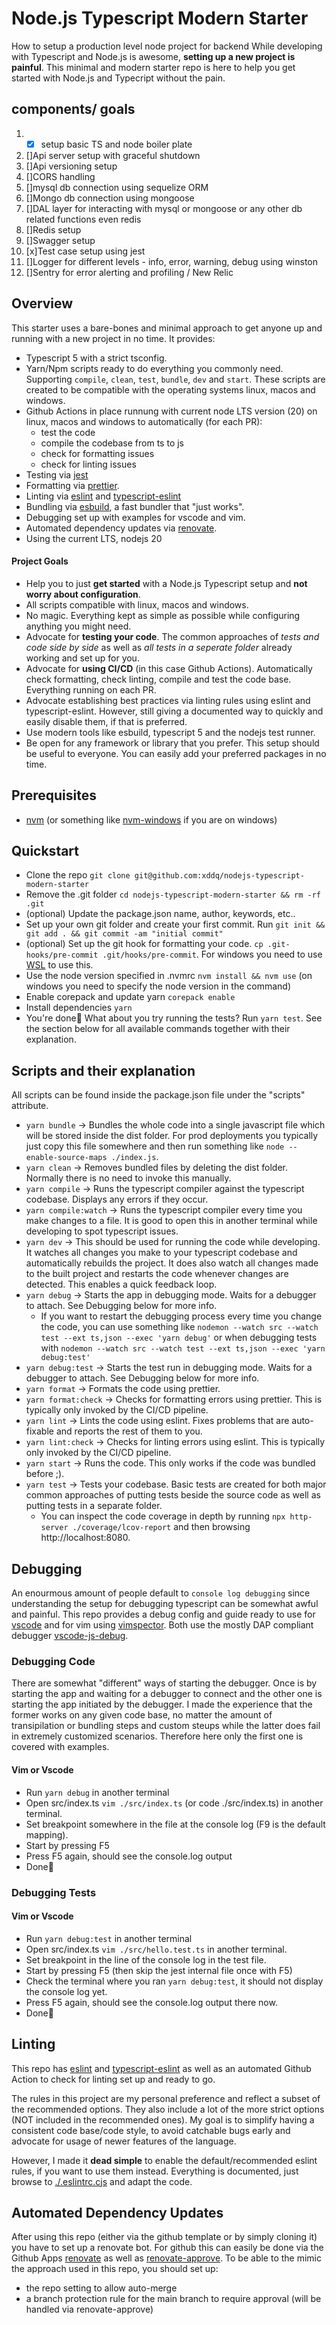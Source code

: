 # Node.js Typescript Modern Starter
How to setup a production level node project for backend
While developing with Typescript and Node.js is awesome, **setting up a new
project is painful**.
This minimal and modern starter repo is here to help you get started with
Node.js and Typecript without the pain.

## components/ goals
1. -[x] setup basic TS and node boiler plate 
2.  []Api server setup with graceful shutdown
3.  []Api versioning setup
4.  []CORS handling
5.  []mysql db connection using sequelize ORM
6.  []Mongo db connection using mongoose
7.  []DAL layer for interacting with mysql or mongoose or any other db related functions even redis
8.  []Redis setup
9.  []Swagger setup
10. [x]Test case setup using jest
11. []Logger for different levels - info, error, warning, debug using winston
12. []Sentry for error alerting and profiling / New Relic

## Overview

This starter uses a bare-bones and minimal approach to get anyone up and
running with a new project in no time. It provides:

- Typescript 5 with a strict tsconfig.
- Yarn/Npm scripts ready to do everything you commonly need. Supporting `compile`,
  `clean`, `test`, `bundle`, `dev` and `start`. These scripts are created to be
  compatible with the operating systems linux, macos and windows.
- Github Actions in place runnung with current node LTS version (20) on linux,
  macos and windows to automatically (for each PR):
  - test the code
  - compile the codebase from ts to js
  - check for formatting issues
  - check for linting issues
- Testing via [jest](https://www.npmjs.com/package/jest)
- Formatting via [prettier](https://prettier.io/).
- Linting via [eslint](https://eslint.org/) and
  [typescript-eslint](https://typescript-eslint.io/)
- Bundling via [esbuild](https://esbuild.github.io/), a fast bundler that "just
  works".
- Debugging set up with examples for vscode and vim.
- Automated dependency updates via
  [renovate](https://github.com/renovatebot/renovate).
- Using the current LTS, nodejs 20

#### Project Goals

- Help you to just **get started** with a Node.js Typescript setup and **not
  worry about configuration**.
- All scripts compatible with linux, macos and windows.
- No magic. Everything kept as simple as possible while configuring anything you
  might need.
- Advocate for **testing your code**. The common approaches of _tests and code
  side by side_ as well as _all tests in a seperate folder_ already working and
  set up for you.
- Advocate for **using CI/CD** (in this case Github Actions). Automatically
  check formatting, check linting, compile and test the code base. Everything running
  on each PR.
- Advocate establishing best practices via linting rules using eslint and
  typescript-eslint. However, still giving a documented way to quickly and
  easily disable them, if that is preferred.
- Use modern tools like esbuild, typescript 5 and the nodejs test runner.
- Be open for any framework or library that you prefer. This setup should be
  useful to everyone. You can easily add your preferred packages in no time.

## Prerequisites

- [nvm](https://github.com/nvm-sh/nvm) (or something like
  [nvm-windows](https://github.com/coreybutler/nvm-windows) if you are on
  windows)

## Quickstart

- Clone the repo `git clone git@github.com:xddq/nodejs-typescript-modern-starter`
- Remove the .git folder `cd nodejs-typescript-modern-starter && rm -rf .git`
- (optional) Update the package.json name, author, keywords, etc..
- Set up your own git folder and create your first commit. Run `git init && git
add . && git commit -am "initial commit"`
- (optional) Set up the git hook for formatting your code. `cp
.git-hooks/pre-commit .git/hooks/pre-commit`. For windows you need to use
  [WSL](https://learn.microsoft.com/en-us/windows/wsl/install) to use this.
- Use the node version specified in .nvmrc `nvm install && nvm use` (on windows you need to specify the node version in the command)
- Enable corepack and update yarn `corepack enable`
- Install dependencies `yarn`
- You're done🎉 What about you try running the tests? Run `yarn test`. See the
  section below for all available commands together with their explanation.

## Scripts and their explanation

All scripts can be found inside the package.json file under the "scripts"
attribute.

- `yarn bundle` -> Bundles the whole code into a single javascript file which
  will be stored inside the dist folder. For prod deployments you typically just
  copy this file somewhere and then run something like `node --enable-source-maps
./index.js`.
- `yarn clean` -> Removes bundled files by deleting the dist folder. Normally
  there is no need to invoke this manually.
- `yarn compile` -> Runs the typescript compiler against the typescript
  codebase. Displays any errors if they occur.
- `yarn compile:watch` -> Runs the typescript compiler every time you make
  changes to a file. It is good to open this in another terminal while
  developing to spot typescript issues.
- `yarn dev` -> This should be used for running the code while developing. It
  watches all changes you make to your typescript codebase and automatically
  rebuilds the project. It does also watch all changes made to the built project
  and restarts the code whenever changes are detected. This enables a quick
  feedback loop.
- `yarn debug` -> Starts the app in debugging mode. Waits for a debugger to
  attach. See Debugging below for more info.
  - If you want to restart the debugging process every time you change the code,
    you can use something like `nodemon --watch src --watch test --ext ts,json
--exec 'yarn debug'` or when debugging tests with `nodemon --watch src --watch
test --ext ts,json --exec 'yarn debug:test'`
- `yarn debug:test` -> Starts the test run in debugging mode. Waits for a
  debugger to attach. See Debugging below for more info.
- `yarn format` -> Formats the code using prettier.
- `yarn format:check` -> Checks for formatting errors using prettier. This is
  typically only invoked by the CI/CD pipeline.
- `yarn lint` -> Lints the code using eslint. Fixes problems that are
  auto-fixable and reports the rest of them to you.
- `yarn lint:check` -> Checks for linting errors using eslint. This is typically
  only invoked by the CI/CD pipeline.
- `yarn start` -> Runs the code. This only works if the code was bundled before ;).
- `yarn test` -> Tests your codebase. Basic tests are created for both major
  common approaches of putting tests beside the source code as well as putting
  tests in a separate folder.
  - You can inspect the code coverage in depth by running `npx http-server
./coverage/lcov-report` and then browsing http://localhost:8080.

## Debugging

An enourmous amount of people default to `console log debugging` since
understanding the setup for debugging typescript can be somewhat awful and
painful. This repo provides a debug config and guide ready to use for
[vscode](git@github.com:microsoft/vscode.git) and for vim using
[vimspector](https://github.com/puremourning/vimspector). Both use the mostly
DAP compliant debugger
[vscode-js-debug](https://github.com/microsoft/vscode-js-debug).

### Debugging Code

There are somewhat "different" ways of starting the debugger. Once is by
starting the app and waiting for a debugger to connect and the other one is
starting the app initiated by the debugger. I made the experience that the
former works on any given code base, no matter the amount of transipilation or
bundling steps and custom steups while the latter does fail in extremely
customized scenarios. Therefore here only the first one is covered with
examples.

#### Vim or Vscode

- Run `yarn debug` in another terminal
- Open src/index.ts `vim ./src/index.ts` (or code ./src/index.ts) in another terminal.
- Set breakpoint somewhere in the file at the console log (F9 is the default mapping).
- Start by pressing F5
- Press F5 again, should see the console.log output
- Done🎉

### Debugging Tests

#### Vim or Vscode

- Run `yarn debug:test` in another terminal
- Open src/index.ts `vim ./src/hello.test.ts` in another terminal.
- Set breakpoint in the line of the console log in the test file.
- Start by pressing F5 (then skip the jest internal file once with F5)
- Check the terminal where you ran `yarn debug:test`, it should not display the console log yet.
- Press F5 again, should see the console.log output there now.
- Done🎉

## Linting

This repo has [eslint](https://eslint.org/) and
[typescript-eslint](https://typescript-eslint.io/) as well as an automated
Github Action to check for linting set up and ready to go.

The rules in this project are my personal preference and reflect a subset of the
recommended options. They also include a lot of the more strict options (NOT
included in the recommended ones). My goal is to simplify having a consistent
code base/code style, to avoid catchable bugs early and advocate for usage of
newer features of the language.

However, I made it **dead simple** to enable the default/recommended eslint
rules, if you want to use them instead. Everything is documented, just browse to
[./.eslintrc.cjs](https://github.com/xddq/nodejs-typescript-modern-starter/blob/main/.eslintrc.cjs)
and adapt the code.

## Automated Dependency Updates

After using this repo (either via the github template or by simply cloning it)
you have to set up a renovate bot. For github this can easily be done via the
Github Apps [renovate](https://github.com/apps/renovate) as well as
[renovate-approve](https://github.com/apps/renovate-approve). To be able to the
mimic the approach used in this repo, you should set up:

- the repo setting to allow auto-merge
- a branch protection rule for the main branch to require approval (will be
  handled via renovate-approve)
